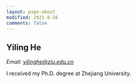 ```yaml
---
layout: page-about
modified: 2021-8-16
comments: false
---
```



## Yiling He

*Email: yilinghe@zju.edu.cn*

I received my Ph.D. degree at Zhejiang University.


